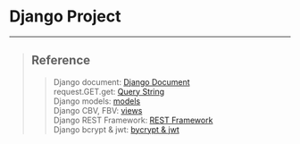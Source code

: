 # Django Project
***
> ## Reference
>   > 
>   > Django document: [Django Document](https://docs.djangoproject.com/ko/3.2/intro/tutorial01/)  
>   > request.GET.get: [Query String](https://velog.io/@dltngks54/Django-request.GET.get-%EB%94%95%EC%85%94%EB%84%88%EB%A6%AC-%ED%82%A4%EA%B0%92-%EA%B0%80%EC%A0%B8%EC%98%A4%EA%B8%B0)  
>   > Django models: [models](https://velog.io/@hyeseong-dev/django%EA%B0%9C%EB%85%90-Models)  
>   > Django CBV, FBV: [views](https://dowtech.tistory.com/4)  
>   > Django REST Framework: [REST Framework](https://blog.nerdfactory.ai/2021/02/24/creating-an-api-&-collecting-html-elements-with-django-rest-framework.html)  
>   > Django bcrypt & jwt: [bycrypt & jwt](https://velog.io/@hyeseong-dev/djangobcrypt-jwt-%EC%8B%A4%EC%8A%B5)  
